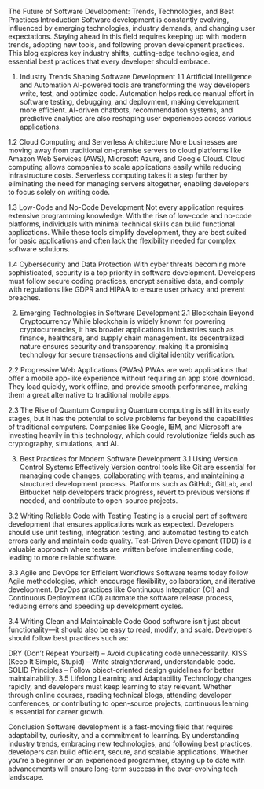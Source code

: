 The Future of Software Development: Trends, Technologies, and Best Practices
Introduction
Software development is constantly evolving, influenced by emerging technologies, industry demands, and changing user expectations. Staying ahead in this field requires keeping up with modern trends, adopting new tools, and following proven development practices. This blog explores key industry shifts, cutting-edge technologies, and essential best practices that every developer should embrace.

1. Industry Trends Shaping Software Development
1.1 Artificial Intelligence and Automation
AI-powered tools are transforming the way developers write, test, and optimize code. Automation helps reduce manual effort in software testing, debugging, and deployment, making development more efficient. AI-driven chatbots, recommendation systems, and predictive analytics are also reshaping user experiences across various applications.

1.2 Cloud Computing and Serverless Architecture
More businesses are moving away from traditional on-premise servers to cloud platforms like Amazon Web Services (AWS), Microsoft Azure, and Google Cloud. Cloud computing allows companies to scale applications easily while reducing infrastructure costs. Serverless computing takes it a step further by eliminating the need for managing servers altogether, enabling developers to focus solely on writing code.

1.3 Low-Code and No-Code Development
Not every application requires extensive programming knowledge. With the rise of low-code and no-code platforms, individuals with minimal technical skills can build functional applications. While these tools simplify development, they are best suited for basic applications and often lack the flexibility needed for complex software solutions.

1.4 Cybersecurity and Data Protection
With cyber threats becoming more sophisticated, security is a top priority in software development. Developers must follow secure coding practices, encrypt sensitive data, and comply with regulations like GDPR and HIPAA to ensure user privacy and prevent breaches.

2. Emerging Technologies in Software Development
2.1 Blockchain Beyond Cryptocurrency
While blockchain is widely known for powering cryptocurrencies, it has broader applications in industries such as finance, healthcare, and supply chain management. Its decentralized nature ensures security and transparency, making it a promising technology for secure transactions and digital identity verification.

2.2 Progressive Web Applications (PWAs)
PWAs are web applications that offer a mobile app-like experience without requiring an app store download. They load quickly, work offline, and provide smooth performance, making them a great alternative to traditional mobile apps.

2.3 The Rise of Quantum Computing
Quantum computing is still in its early stages, but it has the potential to solve problems far beyond the capabilities of traditional computers. Companies like Google, IBM, and Microsoft are investing heavily in this technology, which could revolutionize fields such as cryptography, simulations, and AI.

3. Best Practices for Modern Software Development
3.1 Using Version Control Systems Effectively
Version control tools like Git are essential for managing code changes, collaborating with teams, and maintaining a structured development process. Platforms such as GitHub, GitLab, and Bitbucket help developers track progress, revert to previous versions if needed, and contribute to open-source projects.

3.2 Writing Reliable Code with Testing
Testing is a crucial part of software development that ensures applications work as expected. Developers should use unit testing, integration testing, and automated testing to catch errors early and maintain code quality. Test-Driven Development (TDD) is a valuable approach where tests are written before implementing code, leading to more reliable software.

3.3 Agile and DevOps for Efficient Workflows
Software teams today follow Agile methodologies, which encourage flexibility, collaboration, and iterative development. DevOps practices like Continuous Integration (CI) and Continuous Deployment (CD) automate the software release process, reducing errors and speeding up development cycles.

3.4 Writing Clean and Maintainable Code
Good software isn’t just about functionality—it should also be easy to read, modify, and scale. Developers should follow best practices such as:

DRY (Don’t Repeat Yourself) – Avoid duplicating code unnecessarily.
KISS (Keep It Simple, Stupid) – Write straightforward, understandable code.
SOLID Principles – Follow object-oriented design guidelines for better maintainability.
3.5 Lifelong Learning and Adaptability
Technology changes rapidly, and developers must keep learning to stay relevant. Whether through online courses, reading technical blogs, attending developer conferences, or contributing to open-source projects, continuous learning is essential for career growth.

Conclusion
Software development is a fast-moving field that requires adaptability, curiosity, and a commitment to learning. By understanding industry trends, embracing new technologies, and following best practices, developers can build efficient, secure, and scalable applications. Whether you’re a beginner or an experienced programmer, staying up to date with advancements will ensure long-term success in the ever-evolving tech landscape.